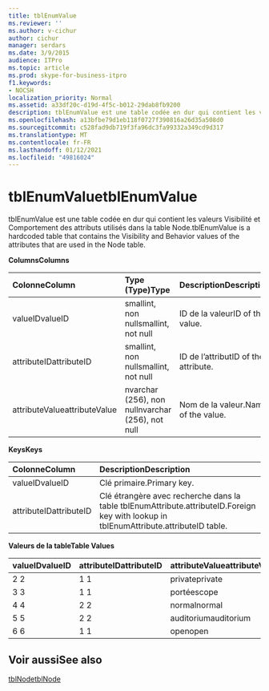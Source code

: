 ```yaml
---
title: tblEnumValue
ms.reviewer: ''
ms.author: v-cichur
author: cichur
manager: serdars
ms.date: 3/9/2015
audience: ITPro
ms.topic: article
ms.prod: skype-for-business-itpro
f1.keywords:
- NOCSH
localization_priority: Normal
ms.assetid: a33df20c-d19d-4f5c-b012-29dab8fb9200
description: tblEnumValue est une table codée en dur qui contient les valeurs Visibilité et Comportement des attributs utilisés dans la table Node.
ms.openlocfilehash: a13bfbe79d1eb118f0727f390816a26d35a508d0
ms.sourcegitcommit: c528fad9db719f3fa96dc3fa99332a349cd9d317
ms.translationtype: MT
ms.contentlocale: fr-FR
ms.lasthandoff: 01/12/2021
ms.locfileid: "49816024"
---
```

# <a name="tblenumvalue"></a><span data-ttu-id="56859-103">tblEnumValue</span><span class="sxs-lookup"><span data-stu-id="56859-103">tblEnumValue</span></span>
 
<span data-ttu-id="56859-104">tblEnumValue est une table codée en dur qui contient les valeurs Visibilité et Comportement des attributs utilisés dans la table Node.</span><span class="sxs-lookup"><span data-stu-id="56859-104">tblEnumValue is a hardcoded table that contains the Visibility and Behavior values of the attributes that are used in the Node table.</span></span>
  
<span data-ttu-id="56859-105">**Columns**</span><span class="sxs-lookup"><span data-stu-id="56859-105">**Columns**</span></span>

|<span data-ttu-id="56859-106">**Colonne**</span><span class="sxs-lookup"><span data-stu-id="56859-106">**Column**</span></span>|<span data-ttu-id="56859-107">**Type (Type)**</span><span class="sxs-lookup"><span data-stu-id="56859-107">**Type**</span></span>|<span data-ttu-id="56859-108">**Description**</span><span class="sxs-lookup"><span data-stu-id="56859-108">**Description**</span></span>|
|:-----|:-----|:-----|
|<span data-ttu-id="56859-109">valueID</span><span class="sxs-lookup"><span data-stu-id="56859-109">valueID</span></span>  <br/> |<span data-ttu-id="56859-110">smallint, non null</span><span class="sxs-lookup"><span data-stu-id="56859-110">smallint, not null</span></span>  <br/> |<span data-ttu-id="56859-111">ID de la valeur</span><span class="sxs-lookup"><span data-stu-id="56859-111">ID of the value.</span></span>  <br/> |
|<span data-ttu-id="56859-112">attributeID</span><span class="sxs-lookup"><span data-stu-id="56859-112">attributeID</span></span>  <br/> |<span data-ttu-id="56859-113">smallint, non null</span><span class="sxs-lookup"><span data-stu-id="56859-113">smallint, not null</span></span>  <br/> |<span data-ttu-id="56859-114">ID de l’attribut</span><span class="sxs-lookup"><span data-stu-id="56859-114">ID of the attribute.</span></span>  <br/> |
|<span data-ttu-id="56859-115">attributeValue</span><span class="sxs-lookup"><span data-stu-id="56859-115">attributeValue</span></span>  <br/> |<span data-ttu-id="56859-116">nvarchar (256), non null</span><span class="sxs-lookup"><span data-stu-id="56859-116">nvarchar (256), not null</span></span>  <br/> |<span data-ttu-id="56859-117">Nom de la valeur.</span><span class="sxs-lookup"><span data-stu-id="56859-117">Name of the value.</span></span>  <br/> |
   
<span data-ttu-id="56859-118">**Keys**</span><span class="sxs-lookup"><span data-stu-id="56859-118">**Keys**</span></span>

|<span data-ttu-id="56859-119">**Colonne**</span><span class="sxs-lookup"><span data-stu-id="56859-119">**Column**</span></span>|<span data-ttu-id="56859-120">**Description**</span><span class="sxs-lookup"><span data-stu-id="56859-120">**Description**</span></span>|
|:-----|:-----|
|<span data-ttu-id="56859-121">valueID</span><span class="sxs-lookup"><span data-stu-id="56859-121">valueID</span></span>  <br/> |<span data-ttu-id="56859-122">Clé primaire.</span><span class="sxs-lookup"><span data-stu-id="56859-122">Primary key.</span></span>  <br/> |
|<span data-ttu-id="56859-123">attributeID</span><span class="sxs-lookup"><span data-stu-id="56859-123">attributeID</span></span>  <br/> |<span data-ttu-id="56859-124">Clé étrangère avec recherche dans la table tblEnumAttribute.attributeID.</span><span class="sxs-lookup"><span data-stu-id="56859-124">Foreign key with lookup in tblEnumAttribute.attributeID table.</span></span>  <br/> |
   
<span data-ttu-id="56859-125">**Valeurs de la table**</span><span class="sxs-lookup"><span data-stu-id="56859-125">**Table Values**</span></span>

|<span data-ttu-id="56859-126">**valueID**</span><span class="sxs-lookup"><span data-stu-id="56859-126">**valueID**</span></span>|<span data-ttu-id="56859-127">**attributeID**</span><span class="sxs-lookup"><span data-stu-id="56859-127">**attributeID**</span></span>|<span data-ttu-id="56859-128">**attributeValue**</span><span class="sxs-lookup"><span data-stu-id="56859-128">**attributeValue**</span></span>|
|:-----|:-----|:-----|
|<span data-ttu-id="56859-129">2 </span><span class="sxs-lookup"><span data-stu-id="56859-129">2</span></span>  <br/> |<span data-ttu-id="56859-130">1 </span><span class="sxs-lookup"><span data-stu-id="56859-130">1</span></span>  <br/> |<span data-ttu-id="56859-131">private</span><span class="sxs-lookup"><span data-stu-id="56859-131">private</span></span>  <br/> |
|<span data-ttu-id="56859-132">3 </span><span class="sxs-lookup"><span data-stu-id="56859-132">3</span></span>  <br/> |<span data-ttu-id="56859-133">1 </span><span class="sxs-lookup"><span data-stu-id="56859-133">1</span></span>  <br/> |<span data-ttu-id="56859-134">portée</span><span class="sxs-lookup"><span data-stu-id="56859-134">scope</span></span>  <br/> |
|<span data-ttu-id="56859-135">4 </span><span class="sxs-lookup"><span data-stu-id="56859-135">4</span></span>  <br/> |<span data-ttu-id="56859-136">2 </span><span class="sxs-lookup"><span data-stu-id="56859-136">2</span></span>  <br/> |<span data-ttu-id="56859-137">normal</span><span class="sxs-lookup"><span data-stu-id="56859-137">normal</span></span>  <br/> |
|<span data-ttu-id="56859-138">5 </span><span class="sxs-lookup"><span data-stu-id="56859-138">5</span></span>  <br/> |<span data-ttu-id="56859-139">2 </span><span class="sxs-lookup"><span data-stu-id="56859-139">2</span></span>  <br/> |<span data-ttu-id="56859-140">auditorium</span><span class="sxs-lookup"><span data-stu-id="56859-140">auditorium</span></span>  <br/> |
|<span data-ttu-id="56859-141">6 </span><span class="sxs-lookup"><span data-stu-id="56859-141">6</span></span>  <br/> |<span data-ttu-id="56859-142">1 </span><span class="sxs-lookup"><span data-stu-id="56859-142">1</span></span>  <br/> |<span data-ttu-id="56859-143">open</span><span class="sxs-lookup"><span data-stu-id="56859-143">open</span></span>  <br/> |
   
## <a name="see-also"></a><span data-ttu-id="56859-144">Voir aussi</span><span class="sxs-lookup"><span data-stu-id="56859-144">See also</span></span>

[<span data-ttu-id="56859-145">tblNode</span><span class="sxs-lookup"><span data-stu-id="56859-145">tblNode</span></span>](tblnode.md)
